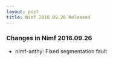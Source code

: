 ```yaml
---
layout: post
title: Nimf 2016.09.26 Released
---
```


### Changes in Nimf 2016.09.26

* nimf-anthy: Fixed segmentation fault

